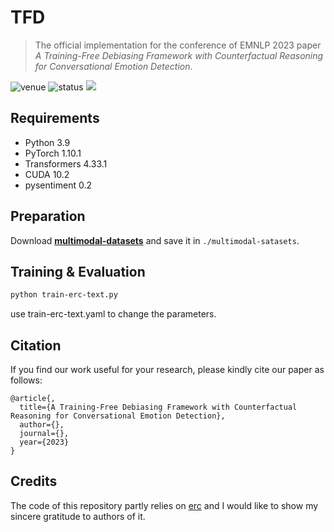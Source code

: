 # TFD

> The official implementation for the conference of EMNLP 2023 paper *A Training-Free Debiasing Framework with Counterfactual Reasoning for Conversational Emotion Detection*.

<img src="https://img.shields.io/badge/Venue-EMNLP--23-blue" alt="venue"/> <img src="https://img.shields.io/badge/Status-Accepted-success" alt="status"/> <img src="https://img.shields.io/badge/Issues-Welcome-red">

## Requirements
* Python 3.9
* PyTorch 1.10.1
* Transformers 4.33.1
* CUDA 10.2
* pysentiment 0.2

## Preparation

Download  [**multimodal-datasets**]([https://drive.google.com/file/d/1Xxgp-D2idEcds023iPilyCXYY4kF9tm8/view?usp=drive_link]) and save it in `./multimodal-satasets`.



## Training & Evaluation

```sh
python train-erc-text.py
```
use train-erc-text.yaml to change the parameters.

## Citation
If you find our work useful for your research, please kindly cite our paper as follows:
```
@article{,
  title={A Training-Free Debiasing Framework with Counterfactual Reasoning for Conversational Emotion Detection},
  author={},
  journal={},
  year={2023}
}
```

## Credits
The code of this repository partly relies on [erc](https://github.com/tae898/erc) and I would like to show my sincere gratitude to authors of it.
